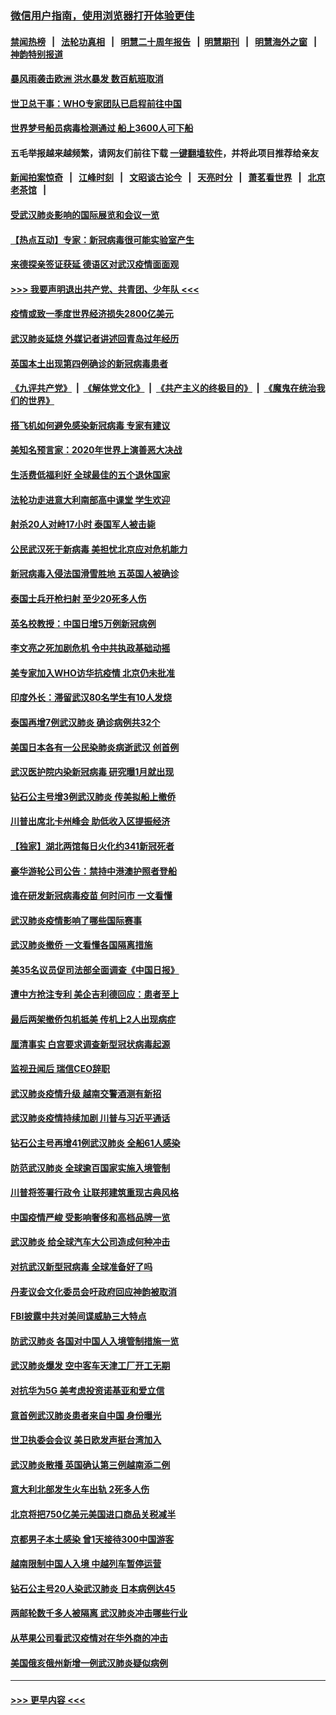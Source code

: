 ### [微信用户指南，使用浏览器打开体验更佳](https://github.com/gfw-breaker/banned-news1/blob/master/indexes/wechat-guide.md?t=0)
#### [禁闻热榜](热点新闻.md?t=0)  &nbsp;&nbsp;|&nbsp;&nbsp; [法轮功真相](https://github.com/gfw-breaker/truth/blob/master/README.md?t=0) &nbsp;&nbsp;|&nbsp;&nbsp; [明慧二十周年报告](https://github.com/gfw-breaker/mh-reports/blob/master/README.md?t=0) &nbsp;&nbsp;|&nbsp;&nbsp;[明慧期刊](https://github.com/gfw-breaker/mh-qikan) &nbsp;&nbsp;|&nbsp;&nbsp; [明慧海外之窗](https://github.com/gfw-breaker/mh-news/blob/master/README.md?t=0) &nbsp;&nbsp;|&nbsp;&nbsp; [神韵特别报道](https://github.com/gfw-breaker/mh-news/blob/master/shenyun.md?t=0)
#### [暴风雨袭击欧洲 洪水暴发 数百航班取消](../pages/nsc418/n11856453.md?t=02100822) 
#### [世卫总干事：WHO专家团队已启程前往中国](../pages/nsc418/n11856612.md?t=02100822) 
#### [世界梦号船员病毒检测通过 船上3600人可下船](../pages/nsc418/n11856520.md?t=02100822) 
#### 五毛举报越来越频繁，请网友们前往下载 [一键翻墙软件](https://github.com/gfw-breaker/ssr-accounts)，并将此项目推荐给亲友
#### [新闻拍案惊奇](https://github.com/gfw-breaker/banned-news1/blob/master/pages/link4.md) &nbsp;&nbsp;|&nbsp;&nbsp; [江峰时刻](https://github.com/gfw-breaker/banned-news1/blob/master/pages/link4.md) &nbsp;&nbsp;|&nbsp;&nbsp; [文昭谈古论今](https://github.com/gfw-breaker/banned-news1/blob/master/pages/link4.md) &nbsp;&nbsp;|&nbsp;&nbsp; [天亮时分](https://github.com/gfw-breaker/banned-news1/blob/master/pages/link4.md) &nbsp;&nbsp;|&nbsp;&nbsp; [萧茗看世界](https://github.com/gfw-breaker/banned-news1/blob/master/pages/link4.md) &nbsp;&nbsp;|&nbsp;&nbsp; [北京老茶馆](https://github.com/gfw-breaker/banned-news1/blob/master/pages/link4.md) &nbsp;&nbsp;|&nbsp;&nbsp; 
#### [受武汉肺炎影响的国际展览和会议一览](../pages/nsc418/n11856420.md?t=02100822) 
#### [【热点互动】专家：新冠病毒很可能实验室产生](../pages/nsc418/n11856378.md?t=02100822) 
#### [来德探亲签证获延 德语区对武汉疫情面面观](../pages/nsc418/n11856283.md?t=02100822) 
#### [>>> 我要声明退出共产党、共青团、少年队 <<<](https://github.com/begood0513/goodnews/blob/master/quit/letter.md) 
#### [疫情或致一季度世界经济损失2800亿美元](../pages/nsc418/n11855639.md?t=02100822) 
#### [武汉肺炎延烧 外媒记者讲述回青岛过年经历](../pages/nsc418/n11856159.md?t=02100822) 
#### [英国本土出现第四例确诊的新冠病毒患者](../pages/nsc418/n11855930.md?t=02100822) 
#### [《九评共产党》](https://github.com/begood0513/9ping.md/blob/master/README.md) &nbsp;|&nbsp; [《解体党文化》](../../../../jtdwh.md/blob/master/README.md)  &nbsp;|&nbsp; [《共产主义的终极目的》](../../../../gczydzjmd.md/blob/master/README.md) &nbsp;|&nbsp; [《魔鬼在统治我们的世界》](../../../../mgztzwmdsj.md/blob/master/README.md) 
#### [搭飞机如何避免感染新冠病毒 专家有建议](../pages/nsc418/n11853427.md?t=02100822) 
#### [美知名预言家：2020年世界上演善恶大决战](../pages/nsc418/n11855418.md?t=02100822) 
#### [生活费低福利好 全球最佳的五个退休国家](../pages/nsc418/n11848347.md?t=02100822) 
#### [法轮功走进意大利南部高中课堂 学生欢迎](../pages/nsc418/n11853859.md?t=02100822) 
#### [射杀20人对峙17小时 泰国军人被击毙](../pages/nsc418/n11854869.md?t=02100822) 
#### [公民武汉死于新病毒 美担忧北京应对危机能力](../pages/nsc418/n11854331.md?t=02100822) 
#### [新冠病毒入侵法国滑雪胜地 五英国人被确诊](../pages/nsc418/n11854307.md?t=02100822) 
#### [泰国士兵开枪扫射 至少20死多人伤](../pages/nsc418/n11854276.md?t=02100822) 
#### [英名校教授：中国日增5万例新冠病例](../pages/nsc418/n11854174.md?t=02100822) 
#### [李文亮之死加剧危机 令中共执政基础动摇](../pages/nsc418/n11854003.md?t=02100822) 
#### [美专家加入WHO访华抗疫情 北京仍未批准](../pages/nsc418/n11854043.md?t=02100822) 
#### [印度外长：滞留武汉80名学生有10人发烧](../pages/nsc418/n11853821.md?t=02100822) 
#### [泰国再增7例武汉肺炎 确诊病例共32个](../pages/nsc418/n11853808.md?t=02100822) 
#### [美国日本各有一公民染肺炎病逝武汉 创首例](../pages/nsc418/n11853509.md?t=02100822) 
#### [武汉医护院内染新冠病毒 研究曝1月就出现](../pages/nsc418/n11852928.md?t=02100822) 
#### [钻石公主号增3例武汉肺炎 传美拟船上撤侨](../pages/nsc418/n11853240.md?t=02100822) 
#### [川普出席北卡州峰会 助低收入区提振经济](../pages/nsc418/n11853232.md?t=02100822) 
#### [【独家】湖北两馆每日火化约341新冠死者](../pages/nsc418/n11845444.md?t=02100822) 
#### [豪华游轮公司公告：禁持中港澳护照者登船](../pages/nsc418/n11852761.md?t=02100822) 
#### [谁在研发新冠病毒疫苗 何时问市 一文看懂](../pages/nsc418/n11852840.md?t=02100822) 
#### [武汉肺炎疫情影响了哪些国际赛事](../pages/nsc418/n11852441.md?t=02100822) 
#### [武汉肺炎撤侨 一文看懂各国隔离措施](../pages/nsc418/n11844216.md?t=02100822) 
#### [美35名议员促司法部全面调查《中国日报》](../pages/nsc418/n11852435.md?t=02100822) 
#### [遭中方抢注专利 美企吉利德回应：患者至上](../pages/nsc418/n11852037.md?t=02100822) 
#### [最后两架撤侨包机抵美 传机上2人出现病症](../pages/nsc418/n11852173.md?t=02100822) 
#### [厘清事实 白宫要求调查新型冠状病毒起源](../pages/nsc418/n11852106.md?t=02100822) 
#### [监视丑闻后 瑞信CEO辞职](../pages/nsc418/n11852127.md?t=02100822) 
#### [武汉肺炎疫情升级 越南交警酒测有新招](../pages/nsc418/n11851632.md?t=02100822) 
#### [武汉肺炎疫情持续加剧 川普与习近平通话](../pages/nsc418/n11851613.md?t=02100822) 
#### [钻石公主号再增41例武汉肺炎 全船61人感染](../pages/nsc418/n11850401.md?t=02100822) 
#### [防范武汉肺炎 全球逾百国家实施入境管制](../pages/nsc418/n11850557.md?t=02100822) 
#### [川普将签署行政令 让联邦建筑重现古典风格](../pages/nsc418/n11850654.md?t=02100822) 
#### [中国疫情严峻 受影响奢侈和高档品牌一览](../pages/nsc418/n11850319.md?t=02100822) 
#### [武汉肺炎 给全球汽车大公司造成何种冲击](../pages/nsc418/n11850056.md?t=02100822) 
#### [对抗武汉新型冠病毒 全球准备好了吗](../pages/nsc418/n11850142.md?t=02100822) 
#### [丹麦议会文化委员会吁政府回应神韵被取消](../pages/nsc418/n11849312.md?t=02100822) 
#### [FBI披露中共对美间谍威胁三大特点](../pages/nsc418/n11849700.md?t=02100822) 
#### [防武汉肺炎 各国对中国人入境管制措施一览](../pages/nsc418/n11838726.md?t=02100822) 
#### [武汉肺炎爆发 空中客车天津工厂开工无期](../pages/nsc418/n11849634.md?t=02100822) 
#### [对抗华为5G 美考虑投资诺基亚和爱立信](../pages/nsc418/n11849510.md?t=02100822) 
#### [意首例武汉肺炎患者来自中国 身份曝光](../pages/nsc418/n11849454.md?t=02100822) 
#### [世卫执委会会议 美日欧发声挺台湾加入](../pages/nsc418/n11849433.md?t=02100822) 
#### [武汉肺炎散播 英国确认第三例越南添二例](../pages/nsc418/n11849439.md?t=02100822) 
#### [意大利北部发生火车出轨 2死多人伤](../pages/nsc418/n11848999.md?t=02100822) 
#### [北京将把750亿美元美国进口商品关税减半](../pages/nsc418/n11848896.md?t=02100822) 
#### [京都男子本土感染 曾1天接待300中国游客](../pages/nsc418/n11848641.md?t=02100822) 
#### [越南限制中国人入境 中越列车暂停运营](../pages/nsc418/n11847844.md?t=02100822) 
#### [钻石公主号20人染武汉肺炎 日本病例达45](../pages/nsc418/n11847823.md?t=02100822) 
#### [两邮轮数千多人被隔离 武汉肺炎冲击哪些行业](../pages/nsc418/n11847456.md?t=02100822) 
#### [从苹果公司看武汉疫情对在华外商的冲击](../pages/nsc418/n11847586.md?t=02100822) 
#### [美国俄亥俄州新增一例武汉肺炎疑似病例](../pages/nsc418/n11847714.md?t=02100822) 

----
#### [ >>> 更早内容 <<< ](../indexes/nsc418-earlier.md)
